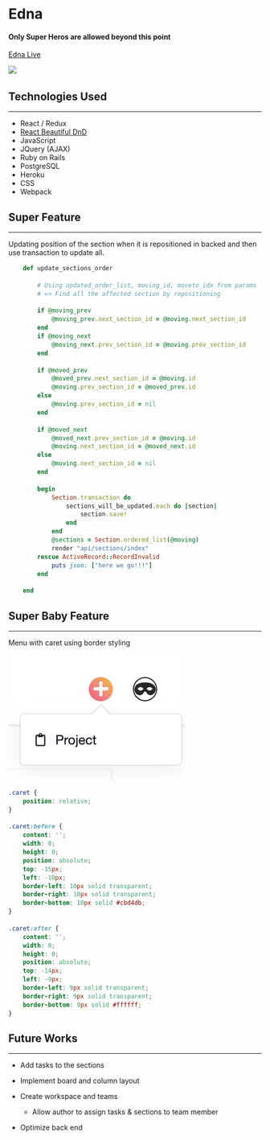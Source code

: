 # Edna

#### Only Super Heros are allowed beyond this point

[Edna Live](https://edna-mode.herokuapp.com/) 

![](https://media.giphy.com/media/LkfFF5PsPacmRiuJnD/giphy.gif)


## Technologies Used
---
* React / Redux
* [React Beautiful DnD](https://github.com/atlassian/react-beautiful-dnd)
* JavaScript
* JQuery (AJAX)
* Ruby on Rails
* PostgreSQL
* Heroku
* CSS
* Webpack

## Super Feature 
---
Updating position of the section when it is repositioned in backed and then use transaction to update all.

```ruby
    def update_sections_order

        # Using updated_order_list, moving_id, moveto_idx from params
        # => Find all the affected section by repositioning

        if @moving_prev 
            @moving_prev.next_section_id = @moving.next_section_id 
        end
        if @moving_next
            @moving_next.prev_section_id = @moving.prev_section_id 
        end

        if @moved_prev
            @moved_prev.next_section_id = @moving.id
            @moving.prev_section_id = @moved_prev.id
        else
            @moving.prev_section_id = nil
        end

        if @moved_next
            @moved_next.prev_section_id = @moving.id
            @moving.next_section_id = @moved_next.id
        else
            @moving.next_section_id = nil
        end
        
        begin            
            Section.transaction do 
                sections_will_be_updated.each do |section|
                    section.save!
                end
            end
            @sections = Section.ordered_list(@moving)
            render "api/sections/index"
        rescue ActiveRecord::RecordInvalid
            puts json: ["here we go!!!"]            
        end

    end
```


## Super Baby Feature
---
Menu with caret using border styling

![](caret-using-border.png)

```css
.caret {
    position: relative;
}

.caret:before {
    content: '';
    width: 0;
    height: 0;
    position: absolute;
    top: -15px;
    left: -10px;
    border-left: 10px solid transparent;
    border-right: 10px solid transparent;
    border-bottom: 10px solid #cbd4db;
}

.caret:after {
    content: '';
    width: 0;
    height: 0;
    position: absolute;
    top: -14px;
    left: -9px;
    border-left: 9px solid transparent;
    border-right: 9px solid transparent;
    border-bottom: 9px solid #ffffff;
}
```


## Future Works
---
* Add tasks to the sections
* Implement board and column layout 
* Create workspace and teams

  * Allow author to assign tasks & sections to team member
* Optimize back end 